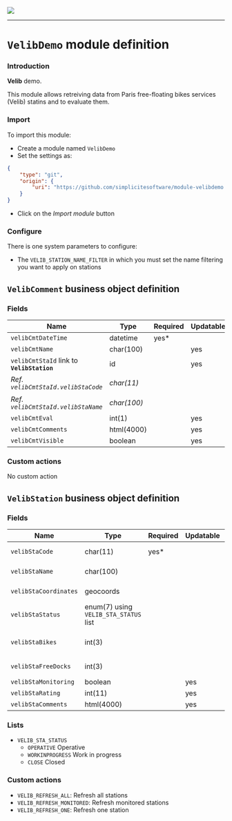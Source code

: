 <!--
 ___ _            _ _    _ _    __
/ __(_)_ __  _ __| (_)__(_) |_ /_/
\__ \ | '  \| '_ \ | / _| |  _/ -_)
|___/_|_|_|_| .__/_|_\__|_|\__\___|
            |_| 
-->
![](https://docs.simplicite.io//logos/logo250.png)
* * *

`VelibDemo` module definition
=============================

### Introduction

**Velib** demo.

This module allows retreiving data from Paris free-floating bikes services (Velib) statins and to evaluate them.

### Import

To import this module:

- Create a module named `VelibDemo`
- Set the settings as:

```json
{
	"type": "git",
	"origin": {
		"uri": "https://github.com/simplicitesoftware/module-velibdemo.git"
	}
}
```

- Click on the _Import module_ button

### Configure

There is one system parameters to configure:

- The `VELIB_STATION_NAME_FILTER` in which you must set the name filtering you want to apply on stations


`VelibComment` business object definition
-----------------------------------------



### Fields

| Name                                                         | Type                                     | Required | Updatable | Personal | Description                                                                      | 
| ------------------------------------------------------------ | ---------------------------------------- | -------- | --------- | -------- | -------------------------------------------------------------------------------- |
| `velibCmtDateTime`                                           | datetime                                 | yes*     |           |          | Date/time                                                                        |
| `velibCmtName`                                               | char(100)                                |          | yes       |          | Name                                                                             |
| `velibCmtStaId` link to **`VelibStation`**                   | id                                       |          | yes       |          | Station                                                                          |
| _Ref. `velibCmtStaId.velibStaCode`_                          | _char(11)_                               |          |           |          | _Station code_                                                                   |
| _Ref. `velibCmtStaId.velibStaName`_                          | _char(100)_                              |          |           |          | _Station name_                                                                   |
| `velibCmtEval`                                               | int(1)                                   |          | yes       |          | Evaluation                                                                       |
| `velibCmtComments`                                           | html(4000)                               |          | yes       |          | Comments                                                                         |
| `velibCmtVisible`                                            | boolean                                  |          | yes       |          | Visible?                                                                         |

### Custom actions

No custom action

`VelibStation` business object definition
-----------------------------------------



### Fields

| Name                                                         | Type                                     | Required | Updatable | Personal | Description                                                                      | 
| ------------------------------------------------------------ | ---------------------------------------- | -------- | --------- | -------- | -------------------------------------------------------------------------------- |
| `velibStaCode`                                               | char(11)                                 | yes*     |           |          | Station code                                                                     |
| `velibStaName`                                               | char(100)                                |          |           |          | Station name                                                                     |
| `velibStaCoordinates`                                        | geocoords                                |          |           |          | Station coordinates                                                              |
| `velibStaStatus`                                             | enum(7) using `VELIB_STA_STATUS` list    |          |           |          | Station status                                                                   |
| `velibStaBikes`                                              | int(3)                                   |          |           |          | Number of available bikes                                                        |
| `velibStaFreeDocks`                                          | int(3)                                   |          |           |          | Number of free docks                                                             |
| `velibStaMonitoring`                                         | boolean                                  |          | yes       |          | Monitoring?                                                                      |
| `velibStaRating`                                             | int(11)                                  |          | yes       |          | Rating                                                                           |
| `velibStaComments`                                           | html(4000)                               |          | yes       |          | Comments                                                                         |

### Lists

* `VELIB_STA_STATUS`
    - `OPERATIVE` Operative
    - `WORKINPROGRESS` Work in progress
    - `CLOSE` Closed

### Custom actions

* `VELIB_REFRESH_ALL`: Refresh all stations
* `VELIB_REFRESH_MONITORED`: Refresh monitored stations
* `VELIB_REFRESH_ONE`: Refresh one station

